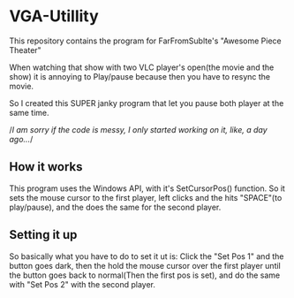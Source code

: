 # VGA-Utillity
This repository contains the program for FarFromSublte's "Awesome Piece Theater"

When watching that show with two VLC player's open(the movie and the show) it is annoying to Play/pause
because then you have to resync the movie.

So I created this SUPER janky program that let you pause both player at the same time.

/*I am sorry if the code is messy, I only started working on it, like, a day ago...*/

## How it works

This program uses the Windows API, with it's SetCursorPos() function.
So it sets the mouse cursor to the first player, left clicks and the hits "SPACE"(to play/pause),
and the does the same for the second player.

## Setting it up

So basically what you have to do to set it ut is: Click the "Set Pos 1" and the button goes dark, then the hold the mouse cursor
over the first player until the button goes back to normal(Then the first pos is set), and do the same with "Set Pos 2" with the second player.
